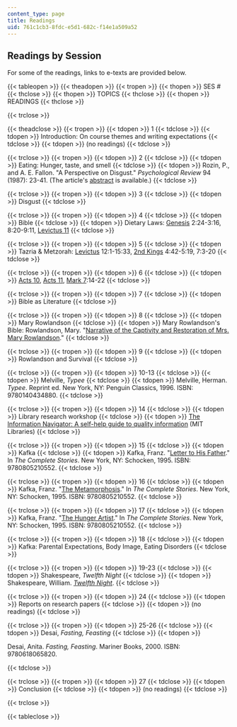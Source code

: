 ```yaml
---
content_type: page
title: Readings
uid: 761c1cb3-8fdc-e5d1-682c-f14e1a509a52
---
```


Readings by Session
-------------------

For some of the readings, links to e-texts are provided below.

{{< tableopen >}}
{{< theadopen >}}
{{< tropen >}}
{{< thopen >}}
SES #
{{< thclose >}}
{{< thopen >}}
TOPICS
{{< thclose >}}
{{< thopen >}}
READINGS
{{< thclose >}}

{{< trclose >}}

{{< theadclose >}}
{{< tropen >}}
{{< tdopen >}}
1
{{< tdclose >}}
{{< tdopen >}}
Introduction: On course themes and writing expectations
{{< tdclose >}}
{{< tdopen >}}
(no readings)
{{< tdclose >}}

{{< trclose >}}
{{< tropen >}}
{{< tdopen >}}
2
{{< tdclose >}}
{{< tdopen >}}
Eating: Hunger, taste, and smell
{{< tdclose >}}
{{< tdopen >}}
Rozin, P., and A. E. Fallon. "A Perspective on Disgust." _Psychological Review_ 94 (1987): 23-41. (The article's [abstract](https://www.ncbi.nlm.nih.gov/pubmed/3823304) is available.)
{{< tdclose >}}

{{< trclose >}}
{{< tropen >}}
{{< tdopen >}}
3
{{< tdclose >}}
{{< tdopen >}}
Disgust
{{< tdclose >}}

{{< trclose >}}
{{< tropen >}}
{{< tdopen >}}
4
{{< tdclose >}}
{{< tdopen >}}
Bible
{{< tdclose >}}
{{< tdopen >}}
Dietary Laws: [Genesis](http://etext.virginia.edu/toc/modeng/public/KjvGene.html) 2:24-3:16, 8:20-9:11, [Levictus 11](https://www.biblegateway.com/passage/?search=Leviticus+11&version=KJV)
{{< tdclose >}}

{{< trclose >}}
{{< tropen >}}
{{< tdopen >}}
5
{{< tdclose >}}
{{< tdopen >}}
Tazria & Metzorah: [Levictus](http://etext.virginia.edu/toc/modeng/public/KjvLevi.html) 12:1-15:33, [2nd Kings](http://etext.virginia.edu/toc/modeng/public/Kjv2Kgs.html) 4:42-5:19, 7:3-20
{{< tdclose >}}

{{< trclose >}}
{{< tropen >}}
{{< tdopen >}}
6
{{< tdclose >}}
{{< tdopen >}}
[Acts 10](https://www.biblegateway.com/passage/?search=Acts+10), [Acts 11](https://www.biblegateway.com/passage/?search=Acts+11&version=NIV), [Mark 7](https://www.biblegateway.com/passage/?search=Mark+7&version=NASB):14-22
{{< tdclose >}}

{{< trclose >}}
{{< tropen >}}
{{< tdopen >}}
7
{{< tdclose >}}
{{< tdopen >}}
Bible as Literature
{{< tdclose >}}

{{< trclose >}}
{{< tropen >}}
{{< tdopen >}}
8
{{< tdclose >}}
{{< tdopen >}}
Mary Rowlandson
{{< tdclose >}}
{{< tdopen >}}
Mary Rowlandson's Bible: Rowlandson, Mary. "[Narrative of the Captivity and Restoration of Mrs. Mary Rowlandson](http://www.gutenberg.org/etext/851)."
{{< tdclose >}}

{{< trclose >}}
{{< tropen >}}
{{< tdopen >}}
9
{{< tdclose >}}
{{< tdopen >}}
Rowlandson and Survival
{{< tdclose >}}

{{< trclose >}}
{{< tropen >}}
{{< tdopen >}}
10-13
{{< tdclose >}}
{{< tdopen >}}
Melville, _Typee_
{{< tdclose >}}
{{< tdopen >}}
Melville, Herman. _Typee_. Reprint ed. New York, NY: Penguin Classics, 1996. ISBN: 9780140434880.
{{< tdclose >}}

{{< trclose >}}
{{< tropen >}}
{{< tdopen >}}
14
{{< tdclose >}}
{{< tdopen >}}
Library research workshop
{{< tdclose >}}
{{< tdopen >}}
[The Information Navigator: A self-help guide to quality information](http://libraries.mit.edu/multi/research-guides.html) (MIT Libraries)
{{< tdclose >}}

{{< trclose >}}
{{< tropen >}}
{{< tdopen >}}
15
{{< tdclose >}}
{{< tdopen >}}
Kafka
{{< tdclose >}}
{{< tdopen >}}
Kafka, Franz. "[Letter to His Father](http://en.wikipedia.org/wiki/Letter_to_His_Father)." In _The Complete Stories_. New York, NY: Schocken, 1995. ISBN: 9780805210552.
{{< tdclose >}}

{{< trclose >}}
{{< tropen >}}
{{< tdopen >}}
16
{{< tdclose >}}
{{< tdopen >}}
Kafka, Franz. "[The Metamorphosis](http://www.gutenberg.org/etext/5200)." In _The Complete Stories_. New York, NY: Schocken, 1995. ISBN: 9780805210552.
{{< tdclose >}}

{{< trclose >}}
{{< tropen >}}
{{< tdopen >}}
17
{{< tdclose >}}
{{< tdopen >}}
Kafka, Franz. "[The Hunger Artist](http://www.bookrags.com/notes/kaf/PART6.html)." In _The Complete Stories_. New York, NY: Schocken, 1995. ISBN: 9780805210552.
{{< tdclose >}}

{{< trclose >}}
{{< tropen >}}
{{< tdopen >}}
18
{{< tdclose >}}
{{< tdopen >}}
Kafka: Parental Expectations, Body Image, Eating Disorders
{{< tdclose >}}

{{< trclose >}}
{{< tropen >}}
{{< tdopen >}}
19-23
{{< tdclose >}}
{{< tdopen >}}
Shakespeare, _Twelfth Night_
{{< tdclose >}}
{{< tdopen >}}
Shakespeare, William. [_Twelfth Night_](http://shakespeare.mit.edu/twelfth_night/index.html).
{{< tdclose >}}

{{< trclose >}}
{{< tropen >}}
{{< tdopen >}}
24
{{< tdclose >}}
{{< tdopen >}}
Reports on research papers
{{< tdclose >}}
{{< tdopen >}}
(no readings)
{{< tdclose >}}

{{< trclose >}}
{{< tropen >}}
{{< tdopen >}}
25-26
{{< tdclose >}}
{{< tdopen >}}
Desai, _Fasting, Feasting_
{{< tdclose >}}
{{< tdopen >}}


Desai, Anita. _Fasting, Feasting_. Mariner Books, 2000. ISBN: 9780618065820.


{{< tdclose >}}

{{< trclose >}}
{{< tropen >}}
{{< tdopen >}}
27
{{< tdclose >}}
{{< tdopen >}}
Conclusion
{{< tdclose >}}
{{< tdopen >}}
(no readings)
{{< tdclose >}}

{{< trclose >}}

{{< tableclose >}}